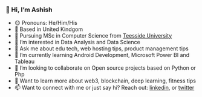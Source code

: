 ### 👋 Hi, I’m Ashish

- 😊 Pronouns: He/Him/His
- 🌆 Based in United Kindgom
- 📖 Pursuing MSc in Computer Science from [Teesside University](https://www.tees.ac.uk)
- 👀 I’m interested in Data Analysis and Data Science
- 💬 Ask me about edu tech, web hosting tips, product management tips
- 🌱 I’m currently learning Android Development, Microsoft Power BI and Tableau
- 💞️ I’m looking to collaborate on Open source projects based on Python or Php
- 🤔 Want to learn more about web3, blockchain, deep learning, fitness tips
- 📫 Want to connect with me or just say hi? Reach out: [linkedin](https://www.linkedin.com/in/ashishjain15491), or [twitter](https://twitter.com/ashishjain15491)

<!---
ashishjain15491/ashishjain15491 is a ✨ special ✨ repository because its `README.md` (this file) appears on your GitHub profile.
You can click the Preview link to take a look at your changes.
--->
